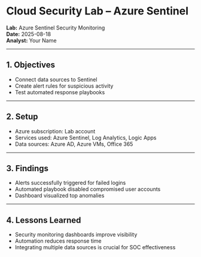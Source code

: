 #  Cloud Security Lab – Azure Sentinel

**Lab:** Azure Sentinel Security Monitoring  
**Date:** 2025-08-18  
**Analyst:** Your Name  

---

## 1. Objectives
- Connect data sources to Sentinel  
- Create alert rules for suspicious activity  
- Test automated response playbooks  

---

## 2. Setup
- Azure subscription: Lab account  
- Services used: Azure Sentinel, Log Analytics, Logic Apps  
- Data sources: Azure AD, Azure VMs, Office 365  

---

## 3. Findings
- Alerts successfully triggered for failed logins  
- Automated playbook disabled compromised user accounts  
- Dashboard visualized top anomalies  

---

## 4. Lessons Learned
- Security monitoring dashboards improve visibility  
- Automation reduces response time  
- Integrating multiple data sources is crucial for SOC effectiveness  
